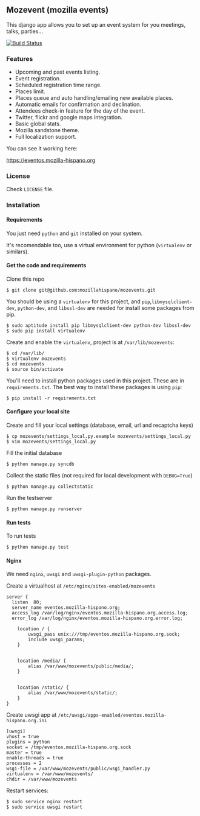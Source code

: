 ## Mozevent (mozilla events)

This django app allows you to set up an event system for you meetings, talks, parties...

[![Build Status](https://travis-ci.org/mozillahispano/mozevents.svg?branch=master)](https://travis-ci.org/mozillahispano/mozevents)

### Features

* Upcoming and past events listing.
* Event registration.
* Scheduled registration time range.
* Places limit.
* Places queue and auto handling/emailing new available places.
* Automatic emails for confirmation and declination.
* Attendees check-in feature for the day of the event.
* Twitter, flickr and google maps integration.
* Basic global stats.
* Mozilla sandstone theme.
* Full localization support.

You can see it working here:

https://eventos.mozilla-hispano.org

### License

Check ``LICENSE`` file.

### Installation

#### Requirements

You just need ``python`` and ``git`` installed on your system.

It's recomendable too, use a virtual environment for python (``virtualenv`` or similars).

#### Get the code and requirements

Clone this repo

    $ git clone git@github.com:mozillahispano/mozevents.git
    
You should be using a ``virtualenv`` for this project, and ``pip``,``libmysqlclient-dev``, ``python-dev``, and ``libssl-dev`` are needed for install some packages from pip.

    $ sudo aptitude install pip libmysqlclient-dev python-dev libssl-dev
    $ sudo pip install virtualenv

Create and enable the ``virtualenv``, project is at ``/var/lib/mozevents``:

    $ cd /var/lib/
    $ virtualenv mozevents
    $ cd mozevents
    $ source bin/activate

You'll need to install python packages used in this project. These are in ``requirements.txt``.
The best way to install these packages is using ``pip``:

    $ pip install -r requirements.txt

#### Configure your local site

Create and fill your local settings (database, email, url and recaptcha keys)

    $ cp mozevents/settings_local.py.example mozevents/settings_local.py
    $ vim mozevents/settings_local.py

Fill the initial database

    $ python manage.py syncdb

Collect the static files (not required for local development with ``DEBUG=True``)

    $ python manage.py collectstatic

Run the testserver

    $ python manage.py runserver

#### Run tests

To run tests

    $ python manage.py test

#### Nginx

We need ``nginx``, ``uwsgi`` and ``uwsgi-plugin-python`` packages.

Create a virtualhost at ``/etc/nginx/sites-enabled/mozevents``

```
server {
  listen  80;
  server_name eventos.mozilla-hispano.org;
  access_log /var/log/nginx/eventos.mozilla-hispano.org.access.log;
  error_log /var/log/nginx/eventos.mozilla-hispano.org.error.log;

    location / {
        uwsgi_pass unix:///tmp/eventos.mozilla-hispano.org.sock;
        include uwsgi_params;
    }
    
    
    location /media/ {
        alias /var/www/mozevents/public/media/;
    }
    
    
    location /static/ {
        alias /var/www/mozevents/static/;
    }
}
```

Create uwsgi app at ``/etc/uwsgi/apps-enabled/eventos.mozilla-hispano.org.ini``

```
[uwsgi]
vhost = true
plugins = python
socket = /tmp/eventos.mozilla-hispano.org.sock
master = true
enable-threads = true
processes = 2
wsgi-file = /var/www/mozevents/public/wsgi_handler.py
virtualenv = /var/www/mozevents/
chdir = /var/www/mozevents
```

Restart services:

    $ sudo service nginx restart
    $ sudo service uwsgi restart
